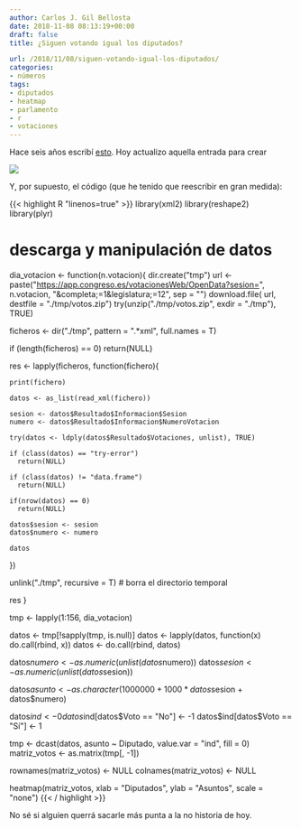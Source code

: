 ```yaml
---
author: Carlos J. Gil Bellosta
date: 2018-11-08 08:13:19+00:00
draft: false
title: ¿Siguen votando igual los diputados?

url: /2018/11/08/siguen-votando-igual-los-diputados/
categories:
- números
tags:
- diputados
- heatmap
- parlamento
- r
- votaciones
---
```


Hace seis años escribí [esto](https://www.datanalytics.com/2012/09/20/como-votan-los-diputados/). Hoy actualizo aquella entrada para crear

![](/wp-uploads/2018/11/votos_diputados.png#center)

Y, por supuesto, el código (que he tenido que reescribir en gran medida):

{{< highlight R "linenos=true" >}}
library(xml2)
library(reshape2)
library(plyr)

# descarga y manipulación de datos

dia_votacion <- function(n.votacion){
  dir.create("tmp")
  url <- paste("https://app.congreso.es/votacionesWeb/OpenData?sesion=",
                n.votacion, "&completa;=1&legislatura;=12", sep = "")
  download.file( url, destfile = "./tmp/votos.zip")
  try(unzip("./tmp/votos.zip", exdir = "./tmp"), TRUE)

  ficheros <- dir("./tmp", pattern = ".*xml", full.names = T)

  if (length(ficheros) == 0)
    return(NULL)

  res <- lapply(ficheros, function(fichero){

    print(fichero)

    datos <- as_list(read_xml(fichero))

    sesion <- datos$Resultado$Informacion$Sesion
    numero <- datos$Resultado$Informacion$NumeroVotacion

    try(datos <- ldply(datos$Resultado$Votaciones, unlist), TRUE)

    if (class(datos) == "try-error")
      return(NULL)

    if (class(datos) != "data.frame")
      return(NULL)

    if(nrow(datos) == 0)
      return(NULL)

    datos$sesion <- sesion
    datos$numero <- numero

    datos
  })

  unlink("./tmp", recursive = T)      # borra el directorio temporal

  res
}

tmp <- lapply(1:156, dia_votacion)

datos <- tmp[!sapply(tmp, is.null)]
datos <- lapply(datos, function(x) do.call(rbind, x))
datos <- do.call(rbind, datos)

datos$numero <- as.numeric(unlist(datos$numero))
datos$sesion <- as.numeric(unlist(datos$sesion))

datos$asunto <- as.character(1000000 + 1000 * datos$sesion + datos$numero)

datos$ind <- 0
datos$ind[datos$Voto == "No"] <- -1
datos$ind[datos$Voto == "Sí"] <- 1

tmp <- dcast(datos, asunto ~ Diputado, value.var = "ind", fill = 0)
matriz_votos <- as.matrix(tmp[, -1])

rownames(matriz_votos) <- NULL
colnames(matriz_votos) <- NULL

heatmap(matriz_votos, xlab = "Diputados", ylab = "Asuntos", scale = "none")
{{< / highlight >}}

No sé si alguien querrá sacarle más punta a la no historia de hoy.
